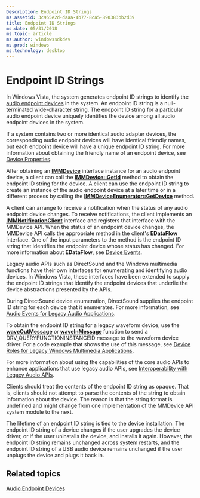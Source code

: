 ```yaml
---
Description: Endpoint ID Strings
ms.assetid: 3c955e2d-daaa-4b77-8ca5-890383bb2d39
title: Endpoint ID Strings
ms.date: 05/31/2018
ms.topic: article
ms.author: windowssdkdev
ms.prod: windows
ms.technology: desktop
---
```


# Endpoint ID Strings

In Windows Vista, the system generates endpoint ID strings to identify the [audio endpoint devices](audio-endpoint-devices.md) in the system. An endpoint ID string is a null-terminated wide-character string. The endpoint ID string for a particular audio endpoint device uniquely identifies the device among all audio endpoint devices in the system.

If a system contains two or more identical audio adapter devices, the corresponding audio endpoint devices will have identical friendly names, but each endpoint device will have a unique endpoint ID string. For more information about obtaining the friendly name of an endpoint device, see [Device Properties](device-properties.md).

After obtaining an [**IMMDevice**](/windows/win32/Mmdeviceapi/nn-mmdeviceapi-immdevice?branch=master) interface instance for an audio endpoint device, a client can call the [**IMMDevice::GetId**](/windows/win32/Mmdeviceapi/nf-mmdeviceapi-immdevice-getid?branch=master) method to obtain the endpoint ID string for the device. A client can use the endpoint ID string to create an instance of the audio endpoint device at a later time or in a different process by calling the [**IMMDeviceEnumerator::GetDevice**](/windows/win32/Mmdeviceapi/nf-mmdeviceapi-immdeviceenumerator-getdevice?branch=master) method.

A client can arrange to receive a notification when the status of any audio endpoint device changes. To receive notifications, the client implements an [**IMMNotificationClient**](/windows/win32/Mmdeviceapi/nn-mmdeviceapi-immnotificationclient?branch=master) interface and registers that interface with the MMDevice API. When the status of an endpoint device changes, the MMDevice API calls the appropriate method in the client's [**EDataFlow**](/windows/win32/Mmdeviceapi/ne-mmdeviceapi-__midl___midl_itf_mmdeviceapi_0000_0000_0001?branch=master) interface. One of the input parameters to the method is the endpoint ID string that identifies the endpoint device whose status has changed. For more information about **EDataFlow**, see [Device Events](device-events.md).

Legacy audio APIs such as DirectSound and the Windows multimedia functions have their own interfaces for enumerating and identifying audio devices. In Windows Vista, these interfaces have been extended to supply the endpoint ID strings that identify the endpoint devices that underlie the device abstractions presented by the APIs.

During DirectSound device enumeration, DirectSound supplies the endpoint ID string for each device that it enumerates. For more information, see [Audio Events for Legacy Audio Applications](audio-events-for-legacy-audio-applications.md).

To obtain the endpoint ID string for a legacy waveform device, use the [**waveOutMessage**](https://msdn.microsoft.com/library/windows/desktop/dd743865) or [**waveInMessage**](https://msdn.microsoft.com/library/windows/desktop/dd743846) function to send a DRV\_QUERYFUNCTIONINSTANCEID message to the waveform device driver. For a code example that shows the use of this message, see [Device Roles for Legacy Windows Multimedia Applications](device-roles-for-legacy-windows-multimedia-applications.md).

For more information about using the capabilities of the core audio APIs to enhance applications that use legacy audio APIs, see [Interoperability with Legacy Audio APIs](interoperability-with-legacy-audio-apis.md).

Clients should treat the contents of the endpoint ID string as opaque. That is, clients should not attempt to parse the contents of the string to obtain information about the device. The reason is that the string format is undefined and might change from one implementation of the MMDevice API system module to the next.

The lifetime of an endpoint ID string is tied to the device installation. The endpoint ID string of a device changes if the user upgrades the device driver, or if the user uninstalls the device, and installs it again. However, the endpoint ID string remains unchanged across system restarts, and the endpoint ID string of a USB audio device remains unchanged if the user unplugs the device and plugs it back in.

## Related topics

<dl> <dt>

[Audio Endpoint Devices](audio-endpoint-devices.md)
</dt> </dl>

 

 



